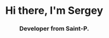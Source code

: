
<div id="header" align="center">
<h1>Hi there, I'm Sergey</h1>
<h3> Developer from Saint-P.</h3>
</ div>
<!--
**Romenevograd/Romenevograd** is a ✨ _special_ ✨ repository because its `README.md` (this file) appears on your GitHub profile.


📫 Reach me by [email](mailto:email-adress)
Here are some ideas to get you started:

- 🔭 I’m currently working on ...
- 🌱 I’m currently learning ...
- 👯 I’m looking to collaborate on ...
- 🤔 I’m looking for help with ...
- 💬 Ask me about ...
- 📫 How to reach me: ...
- 😄 Pronouns: ...
- ⚡ Fun fact: ...
-->
